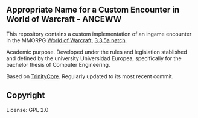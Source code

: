 ## Appropriate Name for a Custom Encounter in World of Warcraft - ANCEWW

This repository contains a custom implementation of an ingame encounter in the MMORPG [World of Warcraft](https://worldofwarcraft.com), [3.3.5a patch](http://www.wowpedia.org/Patch_3.3.5a).

Academic purpose. Developed under the rules and legislation stablished and defined by the university Universidad Europea, specifically for the bachelor thesis of Computer Engineering.

Based on [TrinityCore](https://github.com/TrinityCore/TrinityCore). Regularly updated to its most recent commit.

## Copyright

License: GPL 2.0
